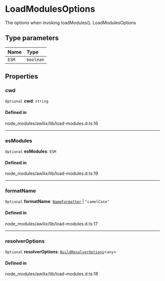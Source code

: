 # LoadModulesOptions

The options when invoking loadModules().
 LoadModulesOptions

## Type parameters

| Name | Type |
| :------ | :------ |
| `ESM` | `boolean` |

## Properties

### cwd

 `Optional` **cwd**: `string`

#### Defined in

node_modules/awilix/lib/load-modules.d.ts:16

___

### esModules

 `Optional` **esModules**: `ESM`

#### Defined in

node_modules/awilix/lib/load-modules.d.ts:19

___

### formatName

 `Optional` **formatName**: [`NameFormatter`](../types/NameFormatter.md) \| ``"camelCase"``

#### Defined in

node_modules/awilix/lib/load-modules.d.ts:17

___

### resolverOptions

 `Optional` **resolverOptions**: [`BuildResolverOptions`](BuildResolverOptions.md)<`any`\>

#### Defined in

node_modules/awilix/lib/load-modules.d.ts:18
